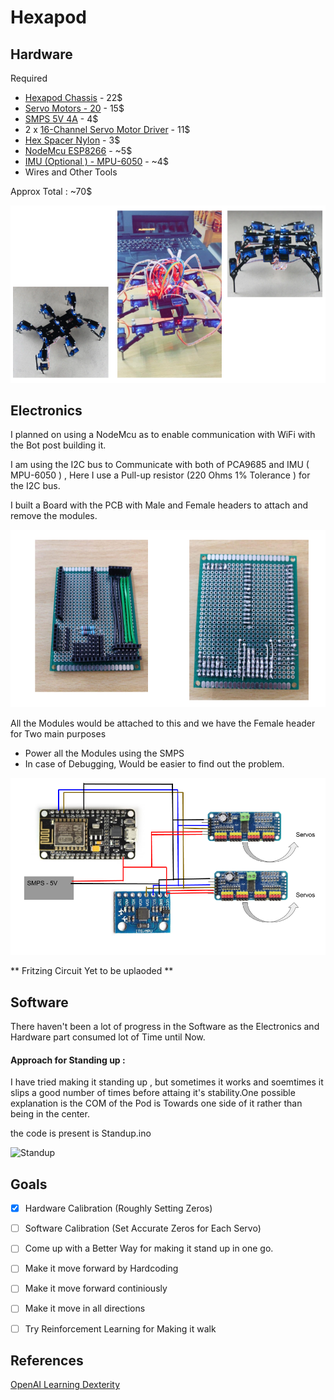 # Hexapod

## Hardware 

Required 

* [Hexapod Chassis](https://www.aliexpress.com/item/32853213894.html?spm=a2g0s.9042311.0.0.27424c4dPjmhZh) - 22$
* [Servo Motors - 20](https://www.aliexpress.com/item/32845794687.html?spm=a2g0s.9042311.0.0.27424c4dPjmhZh) - 15$
* [SMPS 5V 4A](https://www.aliexpress.com/item/32879492108.html?spm=a2g0s.9042311.0.0.27424c4dValBa9) - 4$
* 2 x [16-Channel Servo Motor Driver](https://www.amazon.in/gp/product/B072TCX3QP/ref=ppx_yo_dt_b_asin_title_o06_s00?ie=UTF8&psc=1) - 11$
* [Hex Spacer Nylon](https://www.amazon.in/gp/product/B07DSWDCND/ref=ppx_yo_dt_b_asin_title_o07_s00?ie=UTF8&psc=1) - 3$
* [NodeMcu ESP8266](https://www.amazon.in/gp/product/B07DSWDCND/ref=ppx_yo_dt_b_asin_title_o07_s00?ie=UTF8&psc=1) - ~5$
* [IMU (Optional ) - MPU-6050](https://www.amazon.in/dp/B008BOPN40/ref=dp_cerb_1) - ~4$ 
* Wires and Other Tools

Approx Total  : ~70$

![My Final build](/images/1.png?raw=true "Result")


## Electronics 

I planned on using a NodeMcu as to enable communication with WiFi with the Bot post building it.

I am using the I2C bus to Communicate with both of PCA9685 and IMU ( MPU-6050 ) , Here I use a Pull-up resistor (220 Ohms 1% Tolerance )  for the I2C bus. 

I built a Board with the PCB with Male and Female headers to attach and remove the modules.

![Board](/images/2.png?raw=true "Board")

All the Modules would be attached to this and we have the Female header for Two main purposes 

* Power all the Modules using the SMPS
* In case of Debugging, Would be easier to find out the problem.

![Circuit](/images/3.png?raw=true "Result") 

** Fritzing Circuit Yet to be uplaoded ** 

## Software 

There haven't been a lot of progress in the Software as the Electronics and Hardware part consumed lot of Time until Now.

#### Approach for Standing up : 

I have tried making it standing up , but sometimes it works and soemtimes it slips a good number of times before attaing it's stability.One possible explanation is the COM of the Pod is Towards one side of it rather than being in the center.

the code is present is Standup.ino

![Standup](/images/standup.gif?raw=true "Standup") 


## Goals 

- [x] Hardware Calibration (Roughly Setting Zeros)
- [ ] Software Calibration (Set Accurate Zeros for Each Servo) 
- [ ] Come up with a Better Way for making it stand up in one go.
- [ ] Make it move forward by Hardcoding
- [ ] Make it move forward continiously 
- [ ] Make it move in all directions
- [ ] Try Reinforcement Learning for Making it walk 


## References 

[OpenAI Learning Dexterity](https://openai.com/blog/learning-dexterity/)
